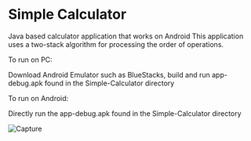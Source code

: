 # Simple Calculator
Java based calculator application that works on Android
This application uses a two-stack algorithm for processing the order of operations.

To run on PC:

Download Android Emulator such as BlueStacks, build and run app-debug.apk found in the Simple-Calculator directory

To run on Android:

Directly run the app-debug.apk found in the Simple-Calculator directory

![Capture](https://user-images.githubusercontent.com/37321974/110230461-1cbeb880-7edf-11eb-838f-5d4b74ec19ff.PNG)
